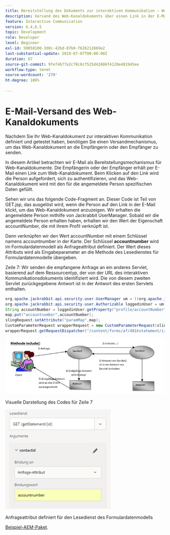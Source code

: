 ```yaml
---
title: Bereitstellung des Dokuments zur interaktiven Kommunikation – Web-Kanal – AEM Forms
description: Versand des Web-Kanaldokuments über einen Link in der E-Mail
feature: Interactive Communication
version: 6.4,6.5
topic: Development
role: Developer
level: Beginner
exl-id: 50858100-3d0c-42bd-87b8-f626212669e2
last-substantial-update: 2019-07-07T00:00:00Z
duration: 67
source-git-commit: 9fef4b77a2c70c8cf525d42686f4120e481945ee
workflow-type: tm+mt
source-wordcount: '279'
ht-degree: 100%

---
```


# E-Mail-Versand des Web-Kanaldokuments

Nachdem Sie Ihr Web-Kanaldokument zur interaktiven Kommunikation definiert und getestet haben, benötigen Sie einen Versandmechanismus, um das Web-Kanaldokument an die Empfängerin oder den Empfänger zu senden.

In diesem Artikel betrachten wir E-Mail als Bereitstellungsmechanismus für Web-Kanaldokumente. Die Empfängerin oder der Empfänger erhält per E-Mail einen Link zum Web-Kanaldokument. Beim Klicken auf den Link wird die Person aufgefordert, sich zu authentifizieren, und das Web-Kanaldokument wird mit den für die angemeldete Person spezifischen Daten gefüllt.

Sehen wir uns das folgende Code-Fragment an. Dieser Code ist Teil von GET.jsp, das ausgelöst wird, wenn die Person auf den Link in der E-Mail klickt, um das Web-Kanaldokument anzuzeigen. Wir erhalten die angemeldete Person mithilfe von Jackrabbit UserManager. Sobald wir die angemeldete Person erhalten haben, erhalten wir den Wert der Eigenschaft accountNumber, die mit ihrem Profil verknüpft ist.

Dann verknüpfen wir den Wert accountNumber mit einem Schlüssel namens accountnumber in der Karte. Der Schlüssel **accountnumber** wird im Formulardatenmodell als Anfrageattribut definiert. Der Wert dieses Attributs wird als Eingabeparameter an die Methode des Lesedienstes für Formulardatenmodelle übergeben.

Zeile 7: Wir senden die empfangene Anfrage an ein anderes Servlet, basierend auf dem Ressourcentyp, der von der URL des interaktiven Kommunikationsdokuments identifiziert wird. Die von diesem zweiten Servlet zurückgegebene Antwort ist in der Antwort des ersten Servlets enthalten.

```java
org.apache.jackrabbit.api.security.user.UserManager um = ((org.apache.jackrabbit.api.JackrabbitSession) session).getUserManager();
org.apache.jackrabbit.api.security.user.Authorizable loggedinUser = um.getAuthorizable(session.getUserID());
String accountNumber = loggedinUser.getProperty("profile/accountNumber")[0].getString();
map.put("accountnumber",accountNumber);
slingRequest.setAttribute("paramMap",map);
CustomParameterRequest wrapperRequest = new CustomParameterRequest(slingRequest,"GET");
wrapperRequest.getRequestDispatcher("/content/forms/af/401kstatement/irastatement/channels/web.html").include(wrapperRequest, response);
```

![Ansatz der Einschlussmethode](assets/includemethod.jpg)

Visuelle Darstellung des Codes für Zeile 7

![Konfiguration von Anfrageparametern](assets/requestparameter.png)

Anfrageattribut definiert für den Lesedienst des Formulardatenmodells

[Beispiel-AEM-Paket](assets/webchanneldelivery.zip).
